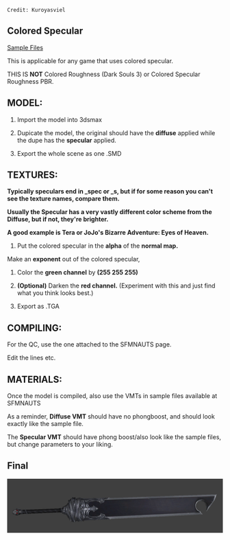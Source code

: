 ```
Credit: Kuroyasviel
```

## Colored Specular

[Sample Files](https://github.com/ballerfuturistic/sfmnauts/raw/master/general/file/colored_specular_guide.zip)

This is applicable for any game that uses colored specular.

THIS IS **NOT** Colored Roughness \(Dark Souls 3\) or Colored Specular Roughness PBR.

## MODEL:

1. Import the model into 3dsmax

2. Dupicate the model, the original should have the **diffuse** applied while the dupe has the **specular** applied.

3. Export the whole scene as one .SMD

## TEXTURES:

**Typically speculars end in _spec or _s, but if for some reason you can't see the texture names, compare them.**

**Usually the Specular has a very vastly different color scheme from the Diffuse, but if not, they're brighter.**

**A good example is Tera or JoJo's Bizarre Adventure: Eyes of Heaven.**

1. Put the colored specular in the **alpha** of the **normal map.**

Make an **exponent** out of the colored specular,   
1. Color the **green channel** by **(255 255 255)**

2. **\(Optional\)** Darken the **red channel.** \(Experiment with this and just find what you think looks best.\)

3. Export as .TGA

## COMPILING:

For the QC, use the one attached to the SFMNAUTS page.

Edit the lines etc.

## MATERIALS:

Once the model is compiled, also use the VMTs in sample files available at SFMNAUTS

As a reminder, **Diffuse VMT** should have no phongboost, and should look exactly like the sample file.

The **Specular VMT** should have phong boost/also look like the sample files, but change parameters to your liking.

## Final

![Final Colored Specular](/general/img/finalcoloredspecular.png)

